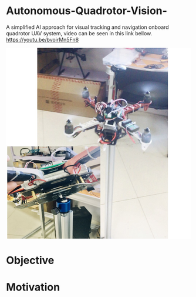 # Autonomous-Quadrotor-Vision-
A simplified AI approach for visual tracking and navigation onboard quadrotor UAV system, video can be seen in this link bellow.
https://youtu.be/bvoirMn5Fn8 



![Test_Bed](testbed2.jpg)
# Objective 



# Motivation
